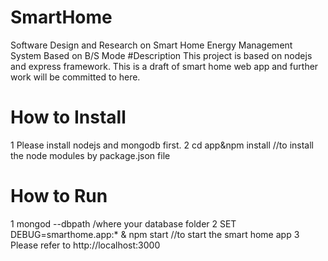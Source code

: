 # SmartHome
Software Design and Research on Smart Home Energy Management System Based on B/S Mode
#Description
This project is based on nodejs and express framework. 
This is a draft of smart home web app and further work will be committed to here.

# How to Install
1 Please install nodejs and mongodb first.
2 cd app&npm install //to install the node modules by package.json file

# How to Run
1 mongod --dbpath /where your database folder
2 SET DEBUG=smarthome.app:* & npm start //to start the smart home app
3 Please refer to http://localhost:3000
